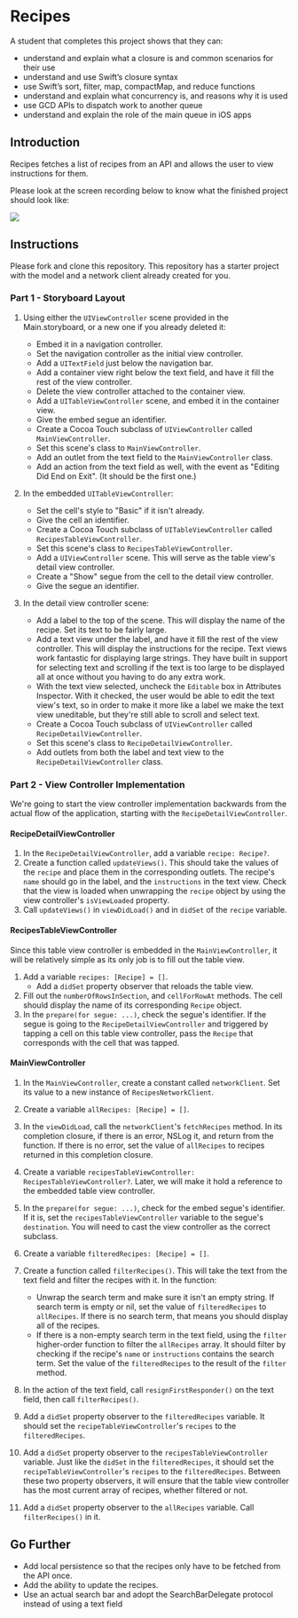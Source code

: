 # Recipes

A student that completes this project shows that they can:

- understand and explain what a closure is and common scenarios for their use
- understand and use Swift’s closure syntax
- use Swift’s sort, filter, map, compactMap, and reduce functions
- understand and explain what concurrency is, and reasons why it is used
- use GCD APIs to dispatch work to another queue
- understand and explain the role of the main queue in iOS apps

## Introduction

Recipes fetches a list of recipes from an API and allows the user to view instructions for them.

Please look at the screen recording below to know what the finished project should look like:

![](https://user-images.githubusercontent.com/16965587/43731698-8ece680e-996c-11e8-8545-c92fc2c77fed.gif)

## Instructions

Please fork and clone this repository. This repository has a starter project with the model and a network client already created for you.

### Part 1 - Storyboard Layout

1. Using either the `UIViewController` scene provided in the Main.storyboard, or a new one if you already deleted it:
    - Embed it in a navigation controller. 
    - Set the navigation controller as the initial view controller.
    - Add a `UITextField` just below the navigation bar.
    - Add a container view right below the text field, and have it fill the rest of the view controller.
    - Delete the view controller attached to the container view. 
    - Add a `UITableViewController` scene, and embed it in the container view. 
    - Give the embed segue an identifier.
    - Create a Cocoa Touch subclass of `UIViewController` called `MainViewController`. 
    - Set this scene's class to `MainViewController`.
    - Add an outlet from the text field to the `MainViewController` class. 
    - Add an action from the text field as well, with the event as "Editing Did End on Exit". (It should be the first one.)

2. In the embedded `UITableViewController`:
    - Set the cell's style to "Basic" if it isn't already.
    - Give the cell an identifier.
    - Create a Cocoa Touch subclass of `UITableViewController` called `RecipesTableViewController`. 
    - Set this scene's class to `RecipesTableViewController`.
    - Add a `UIViewController` scene. This will serve as the table view's detail view controller.
    - Create a "Show" segue from the cell to the detail view controller. 
    - Give the segue an identifier.

3. In the detail view controller scene:
    - Add a label to the top of the scene. This will display the name of the recipe. Set its text to be fairly large.
    - Add a text view under the label, and have it fill the rest of the view controller. This will display the instructions for the recipe. Text views work fantastic for displaying large strings. They have built in support for selecting text and scrolling if the text is too large to be displayed all at once without you having to do any extra work. 
    - With the text view selected, uncheck the `Editable` box in Attributes Inspector. With it checked, the user would be able to edit the text view's text, so in order to make it more like a label we make the text view uneditable, but they're still able to scroll and select text.
    - Create a Cocoa Touch subclass of `UIViewController` called `RecipeDetailViewController`. 
    - Set this scene's class to `RecipeDetailViewController`.
    - Add outlets from both the label and text view to the `RecipeDetailViewController` class.

### Part 2 - View Controller Implementation

We're going to start the view controller implementation backwards from the actual flow of the application, starting with the `RecipeDetailViewController`. 

#### RecipeDetailViewController

1. In the `RecipeDetailViewController`, add a variable `recipe: Recipe?`.
2. Create a function called `updateViews()`. This should take the values of the `recipe` and place them in the corresponding outlets. The recipe's `name` should go in the label, and the `instructions` in the text view. Check that the view is loaded when unwrapping the `recipe` object by using the view controller's `isViewLoaded` property.
3. Call `updateViews()` in `viewDidLoad()` and in `didSet` of the `recipe` variable.

#### RecipesTableViewController

Since this table view controller is embedded in the `MainViewController`, it will be relatively simple as its only job is to fill out the table view.

1. Add a variable `recipes: [Recipe] = []`. 
    - Add a `didSet` property observer that reloads the table view.
2. Fill out the `numberOfRowsInSection`, and `cellForRowAt` methods. The cell should display the name of its corresponding `Recipe` object.
3. In the `prepare(for segue: ...)`, check the segue's identifier. If the segue is going to the `RecipeDetailViewController` and triggered by tapping a cell on this table view controller, pass the `Recipe` that corresponds with the cell that was tapped.

#### MainViewController

1. In the `MainViewController`, create a constant called `networkClient`. Set its value to a new instance of `RecipesNetworkClient`.
2. Create a variable `allRecipes: [Recipe] = []`.
3. In the `viewDidLoad`, call the `networkClient`'s `fetchRecipes` method. In its completion closure, if there is an error, NSLog it, and return from the function. If there is no error, set the value of `allRecipes` to recipes returned in this completion closure.
4. Create a variable `recipesTableViewController: RecipesTableViewController?`. Later, we will make it hold a reference to the embedded table view controller.

5. In the `prepare(for segue: ...)`, check for the embed segue's identifier. If it is, set the `recipesTableViewController` variable to the segue's `destination`. You will need to cast the view controller as the correct subclass.
6. Create a variable `filteredRecipes: [Recipe] = []`. 

7. Create a function called `filterRecipes()`. This will take the text from the text field and filter the recipes with it. In the function:
    - Unwrap the search term and make sure it isn't an empty string. If search term is empty or nil, set the value of `filteredRecipes` to `allRecipes`. If there is no search term, that means you should display all of the recipes.
    - If there is a non-empty search term in the text field, using the `filter` higher-order function to filter the `allRecipes` array. It should filter by checking if the recipe's `name` or `instructions` contains the search term. Set the value of the `filteredRecipes` to the result of the `filter` method.
8. In the action of the text field, call `resignFirstResponder()` on the text field, then call `filterRecipes()`.
9. Add a `didSet` property observer to the `filteredRecipes` variable. It should set the `recipeTableViewController`'s `recipes` to the `filteredRecipes`.
10. Add a `didSet` property observer to the `recipesTableViewController` variable. Just like the `didSet` in the `filteredRecipes`, it should set the `recipeTableViewController`'s `recipes` to the `filteredRecipes`.  Between these two property observers, it will ensure that the table view controller has the most current array of recipes, whether filtered or not.
11. Add a `didSet` property observer to the `allRecipes` variable. Call `filterRecipes()` in it.

## Go Further

- Add local persistence so that the recipes only have to be fetched from the API once.
- Add the ability to update the recipes.
- Use an actual search bar and adopt the SearchBarDelegate protocol instead of using a text field
